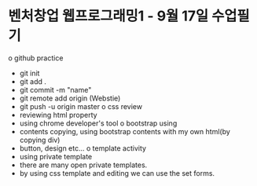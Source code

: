 벤처창업 웹프로그래밍1 - 9월 17일 수업필기
================================

o github practice
- git init
- git add .
- git commit -m "name"
- git remote add origin (Webstie)
- git push -u origin master
o css review
- reviewing html property
- using chrome developer's tool
o bootstrap using
- contents copying, using bootstrap contents with my own html(by copying div)
- button, design etc...
o template activity
- using private template
- there are many open private templates.
- by using css template and editing we can use the set forms.
